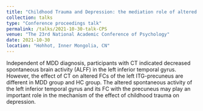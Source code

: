 ```yaml
---
title: "Childhood Trauma and Depression: the mediation role of altered left inferior temporal gyrus–precuneus functional connectivity"
collection: talks
type: "Conference proceedings talk"
permalink: /talks/2021-10-30-talk-CPS
venue: "The 23rd National Academic Conference of Psychology"
date: 2021-10-30
location: "Hohhot, Inner Mongolia, CN"
---
```


Independent of MDD diagnosis, participants with CT indicated decreased spontaneous brain activity (ALFF) in the left inferior temporal gyrus. However, the effect of CT on altered FCs of the left ITG-precuneus are different in MDD group and HC group. The altered spontaneous activity of the left inferior temporal gyrus and its FC with the precuneus may play an important role in the mechanism of the effect of childhood trauma on depression.
